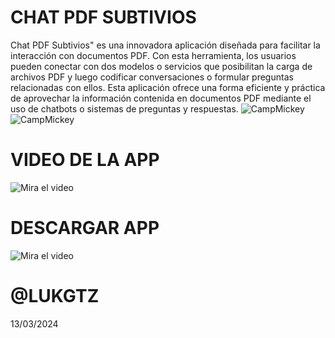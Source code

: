# CHAT PDF SUBTIVIOS
Chat PDF Subtivios" es una innovadora aplicación diseñada para facilitar la interacción con documentos PDF. Con esta herramienta, los usuarios pueden conectar con dos modelos o servicios que posibilitan la carga de archivos PDF y luego codificar conversaciones o formular preguntas relacionadas con ellos. Esta aplicación ofrece una forma eficiente y práctica de aprovechar la información contenida en documentos PDF mediante el uso de chatbots o sistemas de preguntas y respuestas.
![CampMickey](https://res.cloudinary.com/dkqlc9iga/image/upload/v1710353971/apps/adxmzbuub9h101a7smxm.png)
![CampMickey](https://res.cloudinary.com/dkqlc9iga/image/upload/v1710353971/apps/iy5qj4c3puyatkqydrtr.png)
# VIDEO DE LA APP
![Mira el video](https://www.canva.com/design/DAF_acm72-M/7o3IQ4o5b-RtWZstjFJnJw/watch)
# DESCARGAR APP
![Mira el video](https://drive.google.com/file/d/1GinrXhB4I3AGhuDngC1e0-R9x36V5da6/view?usp=sharing)
# @LUKGTZ
13/03/2024
